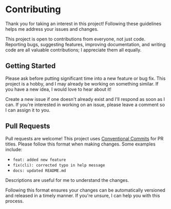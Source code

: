 # Contributing
Thank you for taking an interest in this project! Following these guidelines helps me address your issues and changes.

This project is open to contributions from everyone, not just code. Reporting bugs, suggesting features, improving documentation, and writing code are all valuable contributions; I appreciate them all equally.

## Getting Started
Please ask before putting significant time into a new feature or bug fix. This project is a hobby, and I may already be working on something similar. If you have a new idea, I would love to hear about it!

Create a new issue if one doesn't already exist and I'll respond as soon as I can. If you're interested in working on an issue, please leave a comment so I can assign it to you.

## Pull Requests
Pull requests are welcome! This project uses [Conventional Commits](https://www.conventionalcommits.org/) for PR titles. Please follow this format when making changes. Some examples include:

- `feat: added new feature`
- `fix(cli): corrected typo in help message`
- `docs: updated README.md`

Descriptions are useful for me to understand the changes.

Following this format ensures your changes can be automatically versioned and released in a timely manner. If you're unsure, I can help you with this process.
